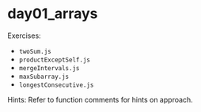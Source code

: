 # day01_arrays

Exercises:
- `twoSum.js`
- `productExceptSelf.js`
- `mergeIntervals.js`
- `maxSubarray.js`
- `longestConsecutive.js`

Hints:
Refer to function comments for hints on approach.
